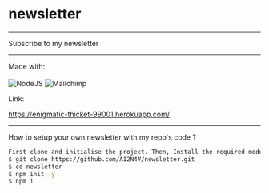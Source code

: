 # newsletter
<hr>Subscribe to my newsletter<hr>

Made with:
<br><br>
<img alt="NodeJS" src="https://img.shields.io/badge/node.js-%2343853D.svg?style=for-the-badge&logo=node-dot-js&logoColor=white"/>
<img alt="Mailchimp" src="https://img.shields.io/badge/Mailchimp%20API-yellow?style=for-the-badge&logo=node-dot-js\&logoColor=white" />

Link:

https://enigmatic-thicket-99001.herokuapp.com/
<hr>

How to setup your own newsletter with my repo's code ?

```sh
First clone and initialise the project. Then, Install the required modules.
$ git clone https://github.com/A12N4V/newsletter.git
$ cd newsletter
$ npm init -y
$ npm i
```

